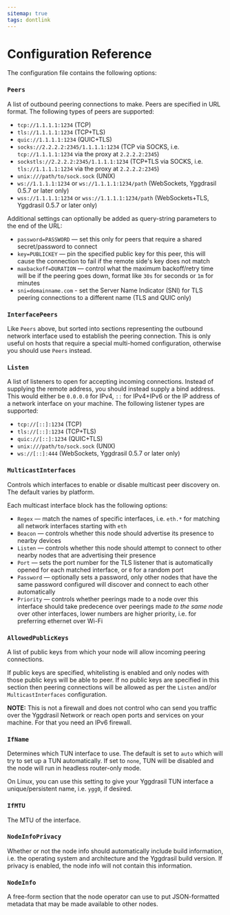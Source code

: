 ```yaml
---
sitemap: true
tags: dontlink
---
```


# Configuration Reference

The configuration file contains the following options:

### `Peers`

A list of outbound peering connections to make. Peers are specified in URL format. The following types of peers are supported:

* `tcp://1.1.1.1:1234` (TCP)
* `tls://1.1.1.1:1234` (TCP+TLS)
* `quic://1.1.1.1:1234` (QUIC+TLS)
* `socks://2.2.2.2:2345/1.1.1.1:1234` (TCP via SOCKS, i.e. `tcp://1.1.1.1:1234` via the proxy at `2.2.2.2:2345`)
* `sockstls://2.2.2.2:2345/1.1.1.1:1234` (TCP+TLS via SOCKS, i.e. `tls://1.1.1.1:1234` via the proxy at `2.2.2.2:2345`)
* `unix:///path/to/sock.sock` (UNIX)
* `ws://1.1.1.1:1234` or `ws://1.1.1.1:1234/path` (WebSockets, Yggdrasil 0.5.7 or later only)
* `wss://1.1.1.1:1234` or `wss://1.1.1.1:1234/path` (WebSockets+TLS, Yggdrasil 0.5.7 or later only)

Additional settings can optionally be added as query-string parameters to the end of the URL:

* `password=PASSWORD` — set this only for peers that require a shared secret/password to connect
* `key=PUBLICKEY` — pin the specified public key for this peer, this will cause the connection to fail if the remote side's key does not match
* `maxbackoff=DURATION` — control what the maximum backoff/retry time will be if the peering goes down, format like `30s` for seconds or `1m` for minutes
* `sni=domainname.com` - set the Server Name Indicator (SNI) for TLS peering connections to a different name (TLS and QUIC only)

### `InterfacePeers`

Like `Peers` above, but sorted into sections representing the outbound network interface used to establish the peering connection. This is only useful on hosts that require a special multi-homed configuration, otherwise you should use `Peers` instead.

### `Listen`

A list of listeners to open for accepting incoming connections. Instead of supplying the remote address, you should instead supply a bind address. This would either be `0.0.0.0` for IPv4, `::` for IPv4+IPv6 or the IP address of a network interface on your machine. The following listener types are supported:

* `tcp://[::]:1234` (TCP)
* `tls://[::]:1234` (TCP+TLS)
* `quic://[::]:1234` (QUIC+TLS)
* `unix:///path/to/sock.sock` (UNIX)
* `ws://[::]:444` (WebSockets, Yggdrasil 0.5.7 or later only)

### `MulticastInterfaces`

Controls which interfaces to enable or disable multicast peer discovery on. The default varies by platform.

Each multicast interface block has the following options:

* `Regex` — match the names of specific interfaces, i.e. `eth.*` for matching all network interfaces starting with `eth`
* `Beacon` — controls whether this node should advertise its presence to nearby devices
* `Listen` — controls whether this node should attempt to connect to other nearby nodes that are advertising their presence
* `Port` — sets the port number for the TLS listener that is automatically opened for each matched interface, or `0` for a random port
* `Password` — optionally sets a password, only other nodes that have the same password configured will discover and connect to each other automatically
* `Priority` — controls whether peerings made to a node over this interface should take predecence over peerings made *to the same node* over other interfaces, lower numbers are higher priority, i.e. for preferring ethernet over Wi-Fi

### `AllowedPublicKeys`

A list of public keys from which your node will allow incoming peering connections.

If public keys are specified, whitelisting is enabled and only nodes with those public keys will be able to peer. If no public keys are specified in this section then peering connections will be allowed as per the `Listen` and/or `MulticastInterfaces` configuration.

**NOTE:** This is not a firewall and does not control who can send you traffic over the Yggdrasil Network or reach open ports and services on your machine. For that you need an IPv6 firewall.

### `IfName`

Determines which TUN interface to use. The default is set to `auto` which will try to set up a TUN automatically. If set to `none`, TUN will be disabled and the node will run in headless router-only mode.

On Linux, you can use this setting to give your Yggdrasil TUN interface a unique/persistent name, i.e. `ygg0`, if desired.

### `IfMTU`

The MTU of the interface.

### `NodeInfoPrivacy`

Whether or not the node info should automatically include build information, i.e. the operating system and architecture and the Yggdrasil build version. If privacy is enabled, the node info will not contain this information.

### `NodeInfo`

A free-form section that the node operator can use to put JSON-formatted metadata that may be made available to other nodes.
